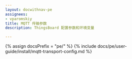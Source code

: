 ```yaml
---
layout: docwithnav-pe
assignees:
- vparomskiy
title: MQTT 传输参数
description: ThingsBoard 配置参数和环境变量

---
```


{% assign docsPrefix = "pe/" %}
{% include docs/pe/user-guide/install/mqtt-transport-config.md %}